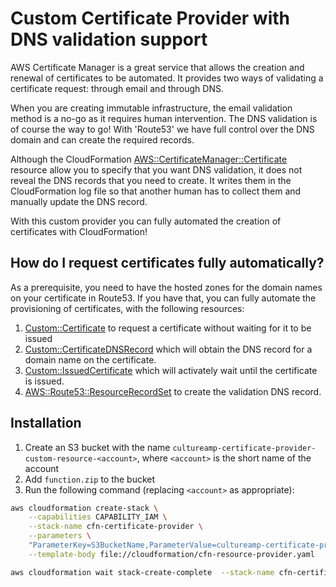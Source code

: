# Custom Certificate Provider with DNS validation support
AWS Certificate Manager is a great service that allows the creation and renewal of certificates
to be automated. It provides two ways of validating a certificate request: through email and through DNS.

When you are creating immutable infrastructure, the email validation method is a no-go as it requires
human intervention. The DNS validation is of course the way to go! With 'Route53' we have full
control over the DNS domain and can create the required records.

Although the CloudFormation [AWS::CertificateManager::Certificate](https://docs.aws.amazon.com/AWSCloudFormation/latest/UserGuide/aws-resource-certificatemanager-certificate.html) resource allow you to specify that you want DNS validation, it does not
reveal the DNS records that you need to create. It writes them in the CloudFormation log
file so that another human has to collect them and manually update the DNS record.

With this custom provider you can fully automated the creation of certificates with CloudFormation!


## How do I request certificates fully automatically?

As a prerequisite, you need to have the hosted zones for the domain names on your certificate in Route53. If you have that,
you can fully automate the provisioning of certificates, with the following resources:

1. [Custom::Certificate](docs/Certificate.md) to request a certificate without waiting for it to be issued
3. [Custom::CertificateDNSRecord](docs/CertificateDNSRecord) which will obtain the DNS record for a domain name on the certificate.
3. [Custom::IssuedCertificate](docs/IssuedCertificate.md) which will activately wait until the certificate is issued.
4. [AWS::Route53::ResourceRecordSet](https://docs.aws.amazon.com/Route53/latest/APIReference/API_ResourceRecordSet.html) to create the validation DNS record.


## Installation

1. Create an S3 bucket with the name `cultureamp-certificate-provider-custom-resource-<account>`, where `<account>` is the short name of the account
2. Add `function.zip` to the bucket
3. Run the following command (replacing `<account>` as appropriate):

```sh
aws cloudformation create-stack \
    --capabilities CAPABILITY_IAM \
    --stack-name cfn-certificate-provider \
    --parameters \
    "ParameterKey=S3BucketName,ParameterValue=cultureamp-certificate-provider-custom-resource-<account>" \
    --template-body file://cloudformation/cfn-resource-provider.yaml

aws cloudformation wait stack-create-complete  --stack-name cfn-certificate-provider
```
